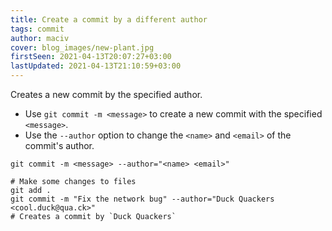 ```yaml
---
title: Create a commit by a different author
tags: commit
author: maciv
cover: blog_images/new-plant.jpg
firstSeen: 2021-04-13T20:07:27+03:00
lastUpdated: 2021-04-13T21:10:59+03:00
---
```


Creates a new commit by the specified author.

- Use `git commit -m <message>` to create a new commit with the specified `<message>`.
- Use the `--author` option to change the `<name>` and `<email>` of the commit's author.

```shell
git commit -m <message> --author="<name> <email>"
```

```shell
# Make some changes to files
git add .
git commit -m "Fix the network bug" --author="Duck Quackers <cool.duck@qua.ck>"
# Creates a commit by `Duck Quackers`
```
